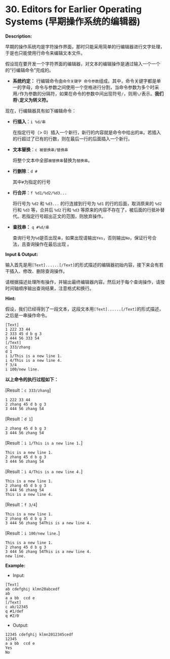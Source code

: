 # 30. Editors for Earlier Operating Systems (早期操作系统的编辑器)

**Description:**

早期的操作系统均是字符操作界面，那时只能采用简单的行编辑器进行文字处理，于是也只能使用行命令来编辑文本文件。

假设现在要开发一个字符界面的编辑器，对文本的编辑操作是通过输入一个一个的“行编辑命令”完成的。

- **系统约定：** 行编辑命令由`命令关键字 命令参数`组成。其中，命令关键字都是单一的字母，命令与参数之间使用一个空格进行分割，当命令参数为多个时采用`/`作为参数的分隔符，如果在命令的参数中间出现符号`/`，则用`\/`表示。**我们将`\`定义为转义符。**

现在，行编辑器具有如下编辑命令：

- **行插入**：`i %d/串`

  在指定行号（> 0）插入一个新行，新行的内容就是命令中给出的`串`。若插入的行超过了已有的行数，则在最后一行的后面插入一个新行。

- **文本替换**：`c 被替换串/替换串`

  将整个文本中全部`被替换串`替换为`替换串`。

- **行删除**：`d #`

  其中`#`为指定的行号

- **行合并**：`f %d1/%d2/%d3...`

  将行号为 `%d2` 和 `%d3...` 的行连接到行号为 `%d1` 的行的后面，取消原来的 `%d2` 行和 `%d3` 等，合并后 `%d2` 行和 `%d3` 等原来的内容不存在了，被后面的行抵补替代。若指定行号超出正文的范围，则放弃操作。

- **查找串：** `q #%d/串`

  查询行号为`%d`是否出现`串`，如果出现请输出`Yes`，否则输出`No`，保证行号合法，且查询操作在最后出现 。

**Input & Output:**

输入首先是用`[Text]......[/Text]`的形式描述的编辑器初始内容，接下来会有若干插入、修改、删除查询操作。

请根据描述处理所有操作，并输出最终编辑器内容。然后对于每个查询操作，请按时间轴顺序输出查询结果，注意格式和换行。

**Hint:**

假设，我们已经得到了一段文本，这段文本用`[Text]......[/Text]`的形式描述，之后是一串操作命令。

```
[Text]
1 222 33 44
2 333 45 d b g 3 
3 444 56 333 54
[/Text]
c 333/zhang
d 1
i 1/This is a new line 1.
i 4/This is a new line 4.
f 3/4
i 100/new line.
```

**以上命令的执行过程如下：**

[Result：`c 333/zhang`]

```
1 222 33 44
2 zhang 45 d b g 3 
3 444 56 zhang 54
```

[Result：`d 1`]

```
2 zhang 45 d b g 3 
3 444 56 zhang 54
```

[Result：`i 1/This is a new line 1.`]

```
This is a new line 1.
2 zhang 45 d b g 3 
3 444 56 zhang 54
```

[Result：`i 4/This is a new line 4.`]

```
This is a new line 1.
2 zhang 45 d b g 3 
3 444 56 zhang 54
This is a new line 4.
```

[Result：`f 3/4`]

```
This is a new line 1.
2 zhang 45 d b g 3 
3 444 56 zhang 54This is a new line 4.
```

[Result：`i 100/new line.`]

```
This is a new line 1.
2 zhang 45 d b g 3 
3 444 56 zhang 54This is a new line 4.
new line.
```

**Example:**

- Input:

```
[Text]
ab cdefghij klmn20abcedf
ab
a a bb  ccd e
[/Text]
c ab/12345
q #1/def
q #2/0
```

- Output:

```
12345 cdefghij klmn2012345cedf
12345
a a bb  ccd e
Yes
No
```

